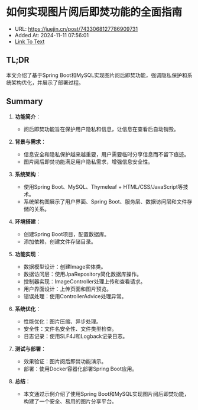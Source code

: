 # 如何实现图片阅后即焚功能的全面指南
- URL: https://juejin.cn/post/7433068127786909731
- Added At: 2024-11-11 07:56:01
- [Link To Text](2024-11-11-如何实现图片阅后即焚功能的全面指南_raw.md)

## TL;DR
本文介绍了基于Spring Boot和MySQL实现图片阅后即焚功能，强调隐私保护和系统架构优化，并展示了部署过程。

## Summary
1. **功能简介**：
   - 阅后即焚功能旨在保护用户隐私和信息，让信息在查看后自动销毁。

2. **背景与需求**：
   - 信息安全和隐私保护越来越重要，用户需要临时分享信息而不留下痕迹。
   - 图片阅后即焚功能满足用户隐私需求，增强信息安全性。

3. **系统架构**：
   - 使用Spring Boot、MySQL、Thymeleaf + HTML/CSS/JavaScript等技术。
   - 系统架构图展示了用户界面、Spring Boot、服务层、数据访问层和文件存储的关系。

4. **环境搭建**：
   - 创建Spring Boot项目，配置数据库。
   - 添加依赖，创建文件存储目录。

5. **功能实现**：
   - 数据模型设计：创建Image实体类。
   - 数据访问层：使用JpaRepository简化数据库操作。
   - 控制器实现：ImageController处理上传和查看请求。
   - 用户界面设计：上传页面和图片预览。
   - 错误处理：使用ControllerAdvice处理异常。

6. **系统优化**：
   - 性能优化：图片压缩、异步处理。
   - 安全性：文件名安全性、文件类型检查。
   - 日志记录：使用SLF4J和Logback记录日志。

7. **测试与部署**：
   - 效果验证：图片阅后即焚功能演示。
   - 部署：使用Docker容器化部署Spring Boot应用。

8. **总结**：
   - 本文通过示例介绍了使用Spring Boot和MySQL实现图片阅后即焚功能，构建了一个安全、易用的图片分享平台。
